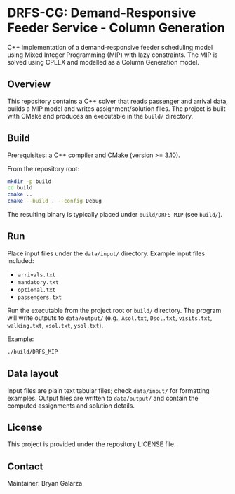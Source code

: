 # DRFS-CG: Demand-Responsive Feeder Service - Column Generation

C++ implementation of a demand-responsive feeder scheduling model using Mixed Integer Programming (MIP) with lazy constraints. The MIP is solved using CPLEX and modelled as a Column Generation model. 

## Overview

This repository contains a C++ solver that reads passenger and arrival data, builds a MIP model and writes assignment/solution files. The project is built with CMake and produces an executable in the `build/` directory.

## Build

Prerequisites: a C++ compiler and CMake (version >= 3.10).

From the repository root:

```bash
mkdir -p build
cd build
cmake ..
cmake --build . --config Debug
```

The resulting binary is typically placed under `build/DRFS_MIP` (see `build/`).

## Run

Place input files under the `data/input/` directory. Example input files included:

- `arrivals.txt`
- `mandatory.txt`
- `optional.txt`
- `passengers.txt`

Run the executable from the project root or `build/` directory. The program will write outputs to `data/output/` (e.g., `Asol.txt`, `Dsol.txt`, `visits.txt`, `walking.txt`, `xsol.txt`, `ysol.txt`).

Example:

```bash
./build/DRFS_MIP
```

## Data layout

Input files are plain text tabular files; check `data/input/` for formatting examples. Output files are written to `data/output/` and contain the computed assignments and solution details.

## License

This project is provided under the repository LICENSE file.

## Contact

Maintainer: Bryan Galarza
